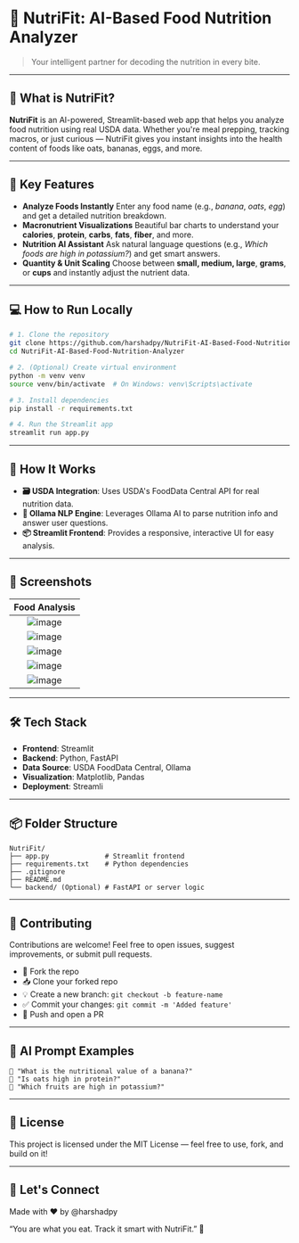 # 🥗 NutriFit: AI-Based Food Nutrition Analyzer

> Your intelligent partner for decoding the nutrition in every bite.

---

## 🚀 What is NutriFit?

**NutriFit** is an AI-powered, Streamlit-based web app that helps you analyze food nutrition using real USDA data. Whether you're meal prepping, tracking macros, or just curious — NutriFit gives you instant insights into the health content of foods like oats, bananas, eggs, and more.

---

## 🎯 Key Features

* **Analyze Foods Instantly**
    Enter any food name (e.g., *banana*, *oats*, *egg*) and get a detailed nutrition breakdown.
* **Macronutrient Visualizations**
    Beautiful bar charts to understand your **calories**, **protein**, **carbs**, **fats**, **fiber**, and more.
* **Nutrition AI Assistant**
    Ask natural language questions (e.g., *Which foods are high in potassium?*) and get smart answers.
* **Quantity & Unit Scaling**
    Choose between **small, medium, large**, **grams**, or **cups** and instantly adjust the nutrient data.

---

## 💻 How to Run Locally

```bash
# 1. Clone the repository
git clone https://github.com/harshadpy/NutriFit-AI-Based-Food-Nutrition-Analyzer.git
cd NutriFit-AI-Based-Food-Nutrition-Analyzer

# 2. (Optional) Create virtual environment
python -m venv venv
source venv/bin/activate  # On Windows: venv\Scripts\activate

# 3. Install dependencies
pip install -r requirements.txt

# 4. Run the Streamlit app
streamlit run app.py
```

---

## 🧠 How It Works

* **🗃️ USDA Integration**: Uses USDA's FoodData Central API for real nutrition data.
* **🧠 Ollama NLP Engine**: Leverages Ollama AI to parse nutrition info and answer user questions.
* **📦 Streamlit Frontend**: Provides a responsive, interactive UI for easy analysis.

---

## 📸 Screenshots

| Food Analysis |
| :-----------: |
| ![image](https://github.com/user-attachments/assets/416a9544-caf4-4adf-af49-356800007056)
|![image](https://github.com/user-attachments/assets/b99118aa-0609-403e-bba4-e5b5a953eb02)
| ![image](https://github.com/user-attachments/assets/6c8417bb-cf43-47a0-86e9-bd8611a3e010)
|![image](https://github.com/user-attachments/assets/36ea6019-6b43-4612-8b4b-be7362c53274)
|![image](https://github.com/user-attachments/assets/0a45cf3c-5164-4d21-94f6-1a8265f0b16d)


---


## 🛠 Tech Stack

* **Frontend**: Streamlit
* **Backend**: Python, FastAPI 
* **Data Source**: USDA FoodData Central, Ollama
* **Visualization**: Matplotlib, Pandas
* **Deployment**: Streamli
---

## 📦 Folder Structure

```
NutriFit/
├── app.py              # Streamlit frontend
├── requirements.txt    # Python dependencies
├── .gitignore
├── README.md
└── backend/ (Optional) # FastAPI or server logic
```

---

## 🤝 Contributing

Contributions are welcome! Feel free to open issues, suggest improvements, or submit pull requests.

* 🍴 Fork the repo
* 📥 Clone your forked repo
* 💡 Create a new branch: `git checkout -b feature-name`
* ✅ Commit your changes: `git commit -m 'Added feature'`
* 🚀 Push and open a PR

---

## 🧠 AI Prompt Examples

```plaintext
🍌 "What is the nutritional value of a banana?"
🥣 "Is oats high in protein?"
💬 "Which fruits are high in potassium?"
```

---

## 📄 License

This project is licensed under the MIT License — feel free to use, fork, and build on it!

---

## 💬 Let's Connect

Made with ❤️ by @harshadpy

“You are what you eat. Track it smart with NutriFit.” 🚀
